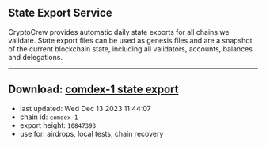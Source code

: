 ## State Export Service
CryptoCrew provides automatic daily state exports for all chains we validate. State export files can be used as genesis files and are a snapshot of the current blockchain state, including all validators, accounts, balances and delegations.

---
**Download: [comdex-1 state export](https://dl.ccvalidators.com/SERVICE/comdex/comdex-1_export_10847393.json)**
---

- last updated: Wed Dec 13 2023 11:44:07
- chain id: `comdex-1`
- export height: `10847393`
- use for: airdrops, local tests, chain recovery
